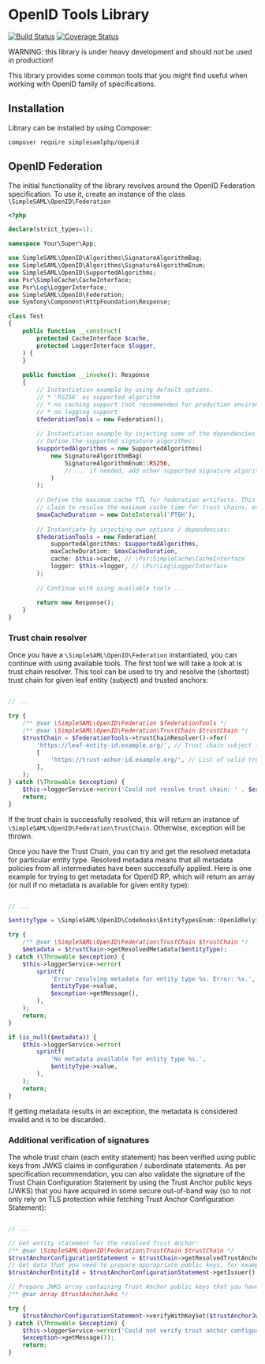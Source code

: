 # OpenID Tools Library

[![Build Status](https://github.com/simplesamlphp/openid/actions/workflows/php.yml/badge.svg)](https://github.com/simplesamlphp/openid/actions/workflows/php.yml)
[![Coverage Status](https://codecov.io/gh/simplesamlphp/openid/branch/master/graph/badge.svg)](https://app.codecov.io/gh/simplesamlphp/openid)

WARNING: this library is under heavy development and should not be used in production!

This library provides some common tools that you might find useful when working with OpenID family of specifications.

## Installation

Library can be installed by using Composer:

```shell
composer require simplesamlphp/openid
```

## OpenID Federation

The initial functionality of the library revolves around the OpenID Federation specification. To use it, create an
instance of the class `\SimpleSAML\OpenID\Federation`

```php
<?php

declare(strict_types=1);

namespace Your\Super\App;

use SimpleSAML\OpenID\Algorithms\SignatureAlgorithmBag;
use SimpleSAML\OpenID\Algorithms\SignatureAlgorithmEnum;
use SimpleSAML\OpenID\SupportedAlgorithms;
use Psr\SimpleCache\CacheInterface;
use Psr\Log\LoggerInterface;
use SimpleSAML\OpenID\Federation;
use Symfony\Component\HttpFoundation\Response;

class Test
{
    public function __construct(
        protected CacheInterface $cache,
        protected LoggerInterface $logger,
    ) {
    }
    
    public function __invoke(): Response
    {
        // Instantiation example by using default options.
        // * 'RS256' as supported algorithm
        // * no caching support (not recommended for production environment)
        // * no logging support
        $federationTools = new Federation();
        
        // Instantiation example by injecting some of the dependencies 
        // Define the supported signature algorithms:
        $supportedAlgorithms = new SupportedAlgorithms(
            new SignatureAlgorithmBag(
                SignatureAlgorithmEnum::RS256,
                // ... if needed, add other supported signature algorithms here
            )
        );
        
        // Define the maximum cache TTL for federation artifacts. This will be used together with 'exp'
        // claim to resolve the maximum cache time for trust chains, entity statements, etc.
        $maxCacheDuration = new DateInterval('PT6H');
        
        // Instantiate by injecting own options / dependencies:
        $federationTools = new Federation(
            supportedAlgorithms: $supportedAlgorithms,
            maxCacheDuration: $maxCacheDuration,
            cache: $this->cache, // \Psr\SimpleCache\CacheInterface
            logger: $this->logger, // \Psr\Log\LoggerInterface
        );
        
        // Continue with using available tools ...
        
        return new Response();
    }
}
```

### Trust chain resolver

Once you have a `\SimpleSAML\OpenID\Federation` instantiated, you can continue with using available tools. The first
tool we will take a look at is trust chain resolver. This tool can be used to try and resolve the (shortest) trust chain
for given leaf entity (subject) and trusted anchors:

```php

// ... 

try {
    /** @var \SimpleSAML\OpenID\Federation $federationTools */
    /** @var \SimpleSAML\OpenID\Federation\TrustChain $trustChain */
    $trustChain = $federationTools->trustChainResolver()->for(
        'https://leaf-entity-id.example.org/', // Trust chain subject (leaf entity).
        [
            'https://trust-achor-id.example.org/', // List of valid trust anchors.
        ],
    );
} catch (\Throwable $exception) {
    $this->loggerService->error('Could not resolve trust chain: ' . $exception->getMessage())
    return;
}

```

If the trust chain is successfully resolved, this will return an instance of `\SimpleSAML\OpenID\Federation\TrustChain`.
Otherwise, exception will be thrown.

Once you have the Trust Chain, you can try and get the resolved metadata for particular entity type. Resolved metadata
means that all metadata policies from all intermediates have been successfully applied. Here is one example for trying
to get metadata for OpenID RP, which will return an array (or null if no metadata is available for given entity type):

```php

// ... 

$entityType = \SimpleSAML\OpenID\Codebooks\EntityTypesEnum::OpenIdRelyingParty;

try {
    /** @var \SimpleSAML\OpenID\Federation\TrustChain $trustChain */
    $metadata = $trustChain->getResolvedMetadata($entityType);
} catch (\Throwable $exception) {
    $this->loggerService->error(
        sprintf(
            'Error resolving metadata for entity type %s. Error: %s.',
            $entityType->value,
            $exception->getMessage(),        
        ),   
    );
    return;
}

if (is_null($metadata)) {
    $this->loggerService->error(
        sprintf(
            'No metadata available for entity type %s.',
            $entityType->value,      
        ),
    );
    return;
}
```
If getting metadata results in an exception, the metadata is considered invalid and is to be discarded.

### Additional verification of signatures

The whole trust chain (each entity statement) has been verified using public keys from JWKS claims in configuration /
subordinate statements. As per specification recommendation, you can also validate the signature of the Trust Chain
Configuration Statement by using the Trust Anchor public keys (JWKS) that you have acquired in some secure out-of-band
way (so to not only rely on TLS protection while fetching Trust Anchor Configuration Statement):

```php

// ... 

// Get entity statement for the resolved Trust Anchor:
/** @var \SimpleSAML\OpenID\Federation\TrustChain $trustChain */
$trustAnchorConfigurationStatement = $trustChain->getResolvedTrustAnchor();
// Get data that you need to prepare appropriate public keys, for example, the entity ID:
$trustAnchorEntityId = $trustAnchorConfigurationStatement->getIssuer();

// Prepare JWKS array containing Trust Anchor public keys that you have acquired in secure out-of-band way ...
/** @var array $trustAnchorJwks */

try {    
    $trustAnchorConfigurationStatement->verifyWithKeySet($trustAnchorJwks);
} catch (\Throwable $exception) {
    $this->loggerService->error('Could not verify trust anchor configuration statement signature: ' .
    $exception->getMessage());
    return;
}

```
